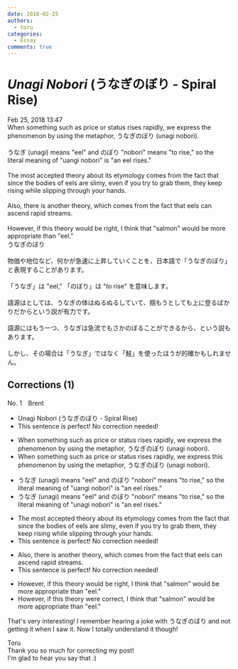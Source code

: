 ```yaml
---
date: 2018-02-25
authors:
  - toru
categories:
  - Essay
comments: true
---
```


# <strong><em>Unagi Nobori</strong></em> (うなぎのぼり - Spiral Rise)
<div class="date">Feb 25, 2018 13:47</div>
<div id="post"><div id="body_show_ori">
When something such as price or status rises rapidly, we express the phenomenon by using the metaphor, うなぎのぼり (unagi nobori).<br/><br/>うなぎ (unagi) means "eel" and のぼり "nobori" means "to rise," so the literal meaning of "uangi nobori" is "an eel rises."<br/><br/>The most accepted theory about its etymology comes from the fact that since the bodies of eels are slimy, even if you try to grab them, they keep rising while slipping through your hands.<br/><br/>Also, there is another theory, which comes from the fact that eels can ascend rapid streams.<br/><br/>However, if this theory would be right, I think that "salmon" would be more appropriate than "eel."
</div></div>

<!-- more -->

<div id="post_ja"><div id="body_show_mo">
うなぎのぼり<br/><br/>物価や地位など、何かが急速に上昇していくことを、日本語で「うなぎのぼり」と表現することがあります。<br/><br/>「うなぎ」は "eel," 「のぼり」は "to rise" を意味します。<br/><br/>語源はとしては、うなぎの体はぬるぬるしていて、掴もうとしても上に登るばかりだからという説が有力です。<br/><br/>語源にはもう一つ、うなぎは急流でもさかのぼることができるから、という説もあります。<br/><br/>しかし、その場合は「うなぎ」ではなく「鮭」を使ったほうが的確かもしれません。
</div></div>

## Corrections (1)
<div id="block"><div class="first_name"> No. 1　<span class="just_name">Brent</span></div><div id="block2">
<ul class="correction_field">
<li class="incorrect">Unagi Nobori (うなぎのぼり - Spiral Rise)</li>
<li class="corrected perfect">This sentence is perfect! No correction needed!</li>
</ul>
<ul class="correction_field">
<li class="incorrect">When something such as price or status rises rapidly, we express the phenomenon by using the metaphor, うなぎのぼり (unagi nobori).</li>
<li class="corrected correct">
When something such as price or status rises rapidly, we express <span class="f_blue">this</span> phenomenon by using the metaphor, うなぎのぼり (unagi nobori).
</li>
</ul>
<ul class="correction_field">
<li class="incorrect">うなぎ (unagi) means "eel" and のぼり "nobori" means "to rise," so the literal meaning of "uangi nobori" is "an eel rises."</li>
<li class="corrected correct">
うなぎ (unagi) means "eel" and のぼり "nobori" means "to rise," so the literal meaning of "u<span class="f_blue">na</span>gi nobori" is "an eel rises."
</li>
</ul>
<ul class="correction_field">
<li class="incorrect">The most accepted theory about its etymology comes from the fact that since the bodies of eels are slimy, even if you try to grab them, they keep rising while slipping through your hands.</li>
<li class="corrected perfect">This sentence is perfect! No correction needed!</li>
</ul>
<ul class="correction_field">
<li class="incorrect">Also, there is another theory, which comes from the fact that eels can ascend rapid streams.</li>
<li class="corrected perfect">This sentence is perfect! No correction needed!</li>
</ul>
<ul class="correction_field">
<li class="incorrect">However, if this theory would be right, I think that "salmon" would be more appropriate than "eel."</li>
<li class="corrected correct">
However, if this theory <span class="f_blue">were correct</span>, I think that "salmon" would be more appropriate than "eel."
</li>
</ul>
<p class="comment_small">
 That's very interesting! I remember hearing a joke with うなぎのぼり and not getting it when I saw it. Now I totally understand it though!
</p>

</div><div class="name"><span class="just_name">Toru</span><br>
Thank you so much for correcting my post!<br/>I'm glad to hear you say that :)
</div>
</div>
